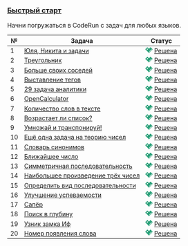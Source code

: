 ### [Быстрый старт](https://coderun.yandex.ru/selections/quickstart)
Начни погружаться в CodeRun с задач для любых языков.

| №  | Задача                                                                                                                       | Статус                                                                                                     |
|----|------------------------------------------------------------------------------------------------------------------------------|------------------------------------------------------------------------------------------------------------|
| 1  | [Юля, Никита и задачи](https://coderun.yandex.ru/selections/quickstart/problems/season-tasks)                                | <img src="../.assets/ic_success.svg" width="16"/> [Решена](../quickstart/season-tasks.kt)                   |
| 2  | [Треугольник](https://coderun.yandex.ru/selections/quickstart/problems/triangle)                                             | <img src="../.assets/ic_success.svg" width="16"/> [Решена](../quickstart/triangle.kt)                       |
| 3  | [Больше своих соседей](https://coderun.yandex.ru/selections/quickstart/problems/more-your-neighbors)                         | <img src="../.assets/ic_success.svg" width="16"/> [Решена](../quickstart/more-your-neighbors.kt)            |
| 4  | [Выставление тегов](https://coderun.yandex.ru/selections/quickstart/problems/calculate-tags)                                 | <img src="../.assets/ic_success.svg" width="16"/> [Решена](../quickstart/calculate-tags.kt)                 |
| 5  | [29 задача аналитики](https://coderun.yandex.ru/selections/quickstart/problems/quadratic-equation)                           | <img src="../.assets/ic_success.svg" width="16"/> [Решена](../quickstart/quadratic-equation.kt)             |
| 6  | [OpenCalculator](https://coderun.yandex.ru/selections/quickstart/problems/open-calculator)                                   | <img src="../.assets/ic_success.svg" width="16"/> [Решена](../quickstart/open-calculator.kt)                |
| 7  | [Количество слов в тексте](https://coderun.yandex.ru/selections/quickstart/problems/number-words-text)                       | <img src="../.assets/ic_success.svg" width="16"/> [Решена](../quickstart/number-words-text.kt)              |
| 8  | [Возрастает ли список?](https://coderun.yandex.ru/selections/quickstart/problems/list-growing)                               | <img src="../.assets/ic_success.svg" width="16"/> [Решена](../quickstart/list-growing.kt)                   |
| 9  | [Умножай и транспонируй!](https://coderun.yandex.ru/selections/quickstart/problems/matrix-operations)                        | <img src="../.assets/ic_success.svg" width="16"/> [Решена](../quickstart/matrix-operations.kt)              |
| 10 | [Ещё одна задача на теорию чисел](https://coderun.yandex.ru/selections/quickstart/problems/gcd-and-lcm)                      | <img src="../.assets/ic_success.svg" width="16"/> [Решена](../quickstart/gcd-and-lcm.kt)                    |
| 11 | [Словарь синонимов](https://coderun.yandex.ru/selections/quickstart/problems/dictionary-synonyms)                            | <img src="../.assets/ic_success.svg" width="16"/> [Решена](../quickstart/dictionary-synonyms.kt)            |
| 12 | [Ближайшее число](https://coderun.yandex.ru/selections/quickstart/problems/nearest-number)                                   | <img src="../.assets/ic_success.svg" width="16"/> [Решена](../quickstart/nearest-number.kt)                 |
| 13 | [Симметричная последовательность](https://coderun.yandex.ru/selections/quickstart/problems/symmetric-sequence)               | <img src="../.assets/ic_success.svg" width="16"/> [Решена](../quickstart/symmetric-sequence.kt)             |
| 14 | [Наибольшее произведение трёх чисел](https://coderun.yandex.ru/selections/quickstart/problems/largest-product-three-numbers) | <img src="../.assets/ic_success.svg" width="16"/> [Решена](../quickstart/largest-product-three-numbers.kt)  |
| 15 | [Определить вид последовательности](https://coderun.yandex.ru/selections/quickstart/problems/determine-type-sequence)        | <img src="../.assets/ic_success.svg" width="16"/> [Решена](../quickstart/determine-type-sequence.kt)        |
| 16 | [Улучшение успеваемости](https://coderun.yandex.ru/selections/quickstart/problems/improving-academic-performance)            | <img src="../.assets/ic_success.svg" width="16"/> [Решена](../quickstart/improving-academic-performance.kt) |
| 17 | [Сапёр](https://coderun.yandex.ru/selections/quickstart/problems/sapper)                                                     | <img src="../.assets/ic_success.svg" width="16"/> [Решена](../quickstart/sapper.kt)                         |
| 18 | [Поиск в глубину](https://coderun.yandex.ru/selections/quickstart/problems/search-in-depth)                                  | <img src="../.assets/ic_success.svg" width="16"/> [Решена](../quickstart/search-in-depth.kt)                |
| 19 | [Узник замка Иф](https://coderun.yandex.ru/selections/quickstart/problems/castle-if)                                         | <img src="../.assets/ic_success.svg" width="16"/> [Решена](../quickstart/castle-if.kt)                      |
| 20 | [Номер появления слова](https://coderun.yandex.ru/selections/quickstart/problems/word-appearance-number)                     | <img src="../.assets/ic_success.svg" width="16"/> [Решена](../quickstart/word-appearance-number.kt)         |